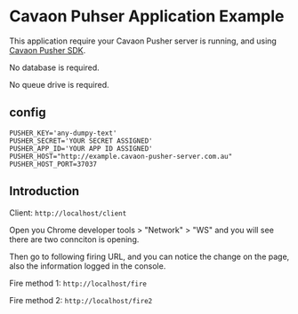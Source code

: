 # Cavaon Puhser Application Example

This application require your Cavaon Pusher server is running, and using [Cavaon Pusher SDK](https://github.com/cavaon-wayne/pusher-php-client).

No database is required.

No queue drive is required.

## config

```env
PUSHER_KEY='any-dumpy-text'
PUSHER_SECRET='YOUR SECRET ASSIGNED'
PUSHER_APP_ID='YOUR APP ID ASSIGNED'
PUSHER_HOST="http://example.cavaon-pusher-server.com.au"
PUSHER_HOST_PORT=37037
```

## Introduction

Client:  `http://localhost/client`

Open you Chrome developer tools > "Network" > "WS" and you will see there are two connciton is opening.

Then go to following firing URL, and you can notice the change on the page, also the information logged in the console.

Fire method 1: `http://localhost/fire`

Fire method 2: `http://localhost/fire2`
